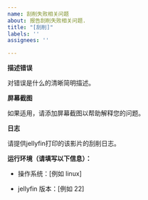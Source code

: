 ```yaml
---
name: 刮削失败相关问题
about: 报告刮削失败相关问题.
title: "[刮削]"
labels: ''
assignees: ''

---
```


**描述错误**

对错误是什么的清晰简明描述。

**屏幕截图**

如果适用，请添加屏幕截图以帮助解释您的问题。

**日志**

请提供jellyfin打印的该影片的刮削日志。

**运行环境（请填写以下信息）：**

- 操作系统：[例如 linux]

- jellyfin 版本：[例如 22]
